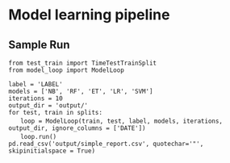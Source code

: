 # Model learning pipeline

## Sample Run

`from test_train import TimeTestTrainSplit`  
`from model_loop import ModelLoop`

`label = 'LABEL'`  
`models = ['NB', 'RF', 'ET', 'LR', 'SVM']`  
`iterations = 10`  
`output_dir = 'output/'`  
`for test, train in splits:`  
&nbsp;&nbsp;&nbsp;&nbsp;&nbsp;&nbsp;`loop = ModelLoop(train, test, label, models, iterations, output_dir, ignore_columns = ['DATE'])`  
&nbsp;&nbsp;&nbsp;&nbsp;&nbsp;&nbsp;`loop.run()`  
`pd.read_csv('output/simple_report.csv', quotechar='"', skipinitialspace = True)`
